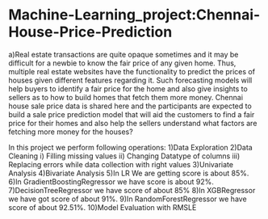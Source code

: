 # Machine-Learning_project:Chennai-House-Price-Prediction
a)Real estate transactions are quite opaque sometimes and it may be difficult for a newbie to know the fair price of any given home. Thus, multiple real estate websites have the functionality to predict the prices of houses given different features regarding it. Such forecasting models will help buyers to identify a fair price for the home and also give insights to sellers as to how to build homes that fetch them more money. Chennai house sale price data is shared here and the participants are expected to build a sale price prediction model that will aid the customers to find a fair price for their homes and also help the sellers understand what factors are fetching more money for the houses?

In this project we perform following operations:
1)Data Exploration
2)Data Cleaning
i) Filling missing values
ii) Changing Datatype of columns
iii) Replacing errors while data collection with right values
3)Univariate Analysis
4)Bivariate Analysis
5)In LR We are getting score is about 85%.
6)In GradientBoostingRegressor we have score is about 92%.
7)DecisionTreeRegressor we have score of about 85%
8)In XGBRegressor we have got score of about 91%.
9)In RandomForestRegressor we have score of about 92.51%.
10)Model Evaluation with RMSLE
